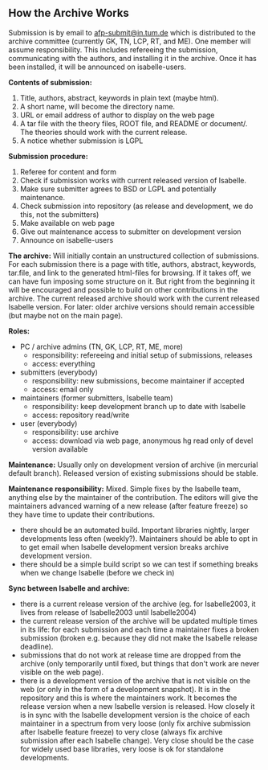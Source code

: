 How the Archive Works
---------------------

Submission is by email to afp-submit@in.tum.de which is distributed to the
archive committee (currently GK, TN, LCP, RT, and ME). One member will assume
responsibility. This includes refereeing the submission, communicating
with the authors, and installing it in the archive. Once it has been
installed, it will be announced on isabelle-users.

**Contents of submission:**

1.  Title, authors, abstract, keywords in plain text (maybe html).
2.  A short name, will become the directory name.
3.  URL or email address of author to display on the web page
4.  A tar file with the theory files, ROOT file, and README or
    document/. The theories should work with the current release.
5.  A notice whether submission is LGPL

**Submission procedure:**

1.  Referee for content and form
2.  Check if submission works with current released version of Isabelle.
3.  Make sure submitter agrees to BSD or LGPL and potentially
    maintenance.
4.  Check submission into repository (as release and development, we do
    this, not the submitters)
5.  Make available on web page
6.  Give out maintenance access to submitter on development version
7.  Announce on isabelle-users

**The archive:** Will initially contain an unstructured collection of
submissions. For each submission there is a page with title, authors,
abstract, keywords, tar.file, and link to the generated html-files for
browsing. If it takes off, we can have fun imposing some structure on
it. But right from the beginning it will be encouraged and possible to
build on other contributions in the archive. The current released
archive should work with the current released Isabelle version. For
later: older archive versions should remain accessible (but maybe not on
the main page).

**Roles:**

-   PC / archive admins (TN, GK, LCP, RT, ME, more)
    -   responsibility: refereeing and initial setup of submissions,
        releases
    -   access: everything
-   submitters (everybody)
    -   responsibility: new submissions, become maintainer if accepted
    -   access: email only
-   maintainers (former submitters, Isabelle team)
    -   responsibility: keep development branch up to date with Isabelle
    -   access: repository read/write
-   user (everybody)
    -   responsibility: use archive
    -   access: download via web page, anonymous hg read only of devel
        version available

**Maintenance:** Usually only on development version of archive (in
mercurial default branch). Released version of existing submissions
should be stable.

**Maintenance responsibility:** Mixed. Simple fixes by the Isabelle team,
anything else by the maintainer of the contribution. The editors will give the
maintainers advanced warning of a new release (after feature freeze) so they
have time to update their contributions.

-   there should be an automated build. Important libraries nightly,
    larger developments less often (weekly?). Maintainers should be able
    to opt in to get email when Isabelle development version breaks
    archive development version.
-   there should be a simple build script so we can test if something
    breaks when we change Isabelle (before we check in)

**Sync between Isabelle and archive:**

-   there is a current release version of the archive (eg. for
    Isabelle2003, it lives from release of Isabelle2003 until
    Isabelle2004)
-   the current release version of the archive will be updated multiple
    times in its life: for each submission and each time a maintainer
    fixes a broken submission (broken e.g. because they did not make the
    Isabelle release deadline).
-   submissions that do not work at release time are dropped from the
    archive (only temporarily until fixed, but things that don't work
    are never visible on the web page).
-   there is a development version of the archive that is not visible on
    the web (or only in the form of a development snapshot). It is in
    the repository and this is where the maintainers work. It becomes
    the release version when a new Isabelle version is released. How
    closely it is in sync with the Isabelle development version is the
    choice of each maintainer in a spectrum from very loose (only fix
    archive submission after Isabelle feature freeze) to very close
    (always fix archive submission after each Isabelle change). Very
    close should be the case for widely used base libraries, very loose
    is ok for standalone developments.

